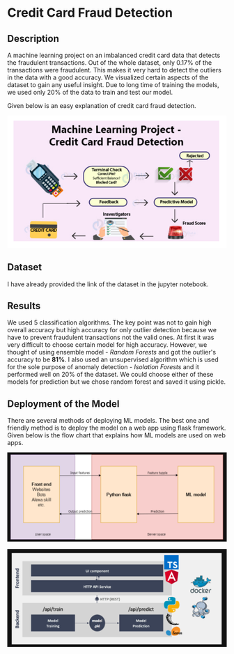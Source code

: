 # Credit Card Fraud Detection

## Description
A machine learning project on an imbalanced credit card data that detects the fraudulent transactions. Out of the whole dataset, only 0.17% of the transactions
were fraudulent. This makes it very hard to detect the outliers in the data with a good accuracy. We visualized certain aspects of the dataset to gain any useful insight. Due to long time of training the models, we used only 20% of the data to train and test our model.

Given below is an easy explanation of credit card fraud detection.

![](images/flowchart.png)

## Dataset
I have already provided the link of the dataset in the jupyter notebook.

## Results
We used 5 classification algorithms. The key point was not to gain high overall accuracy but high accuracy for only outlier detection because we have to prevent fraudulent transactions not the valid ones. At first it was very difficult to choose certain model for high accuracy. However, we thought of using ensemble model - *Random Forests* and got the outlier's accuracy to be **81%**. I also used an unsupervised algorithm which is used for the sole purpose of anomaly detection - *Isolation Forests* and it performed well on 20% of the dataset. We could choose either of these models for prediction but we chose random forest and saved it using pickle.

## Deployment of the Model
There are several methods of deploying ML models. The best one and friendly method is to deploy the model on a web app using flask framework. Given below is the flow chart that explains how ML models are used on web apps.

![](images/deployment.png)

![](images/deploymentdocker.png)

